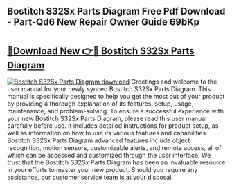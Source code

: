 ## Bostitch S32Sx Parts Diagram Free Pdf Download - Part-Qd6 New Repair Owner Guide 69bKp

# <h2><a href="http://dfqu0bd.blite.top/?on=Bostitch+S32Sx+Parts+Diagram">🔗Download New 👉🔴 Bostitch S32Sx Parts Diagram</a></h2>

[![Bostitch S32Sx Parts Diagram download](https://i.imgur.com/lujVjoI.png)](http://dfqu0bd.blite.top/?on=Bostitch+S32Sx+Parts+Diagram)
Greetings and welcome to the user manual for your newly synced Bostitch S32Sx Parts Diagram. This manual is specifically designed to help you get the most out of your product by providing a thorough explanation of its features, setup, usage, maintenance, and problem-solving. To ensure a successful experience with your new Bostitch S32Sx Parts Diagram, please read this user manual carefully before use. It includes detailed instructions for product setup, as well as information on how to use its various features and capabilities. Bostitch S32Sx Parts Diagram advanced features include object recognition, motion sensors, customizable alerts, and remote access, all of which can be accessed and customized through the user interface. We trust that the Bostitch S32Sx Parts Diagram has been an invaluable resource in your efforts to master your new product. Should you require any assistance, our customer service team is at your disposal.
